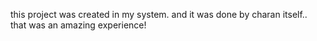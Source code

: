 this project was created  in my system.
and it was done by charan itself..
that was an amazing experience!

